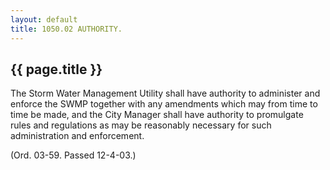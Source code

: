 ```yaml
---
layout: default 
title: 1050.02 AUTHORITY.
---
```


{{ page.title }}
----------------

The Storm Water Management Utility shall have authority to administer
and enforce the SWMP together with any amendments which may from time to
time be made, and the City Manager shall have authority to promulgate
rules and regulations as may be reasonably necessary for such
administration and enforcement.

(Ord. 03-59. Passed 12-4-03.)
